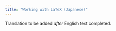 ```yaml
---
title: "Working with LaTeX (Japanese)"
---
```

Translation to be added _after_ English text completed.
